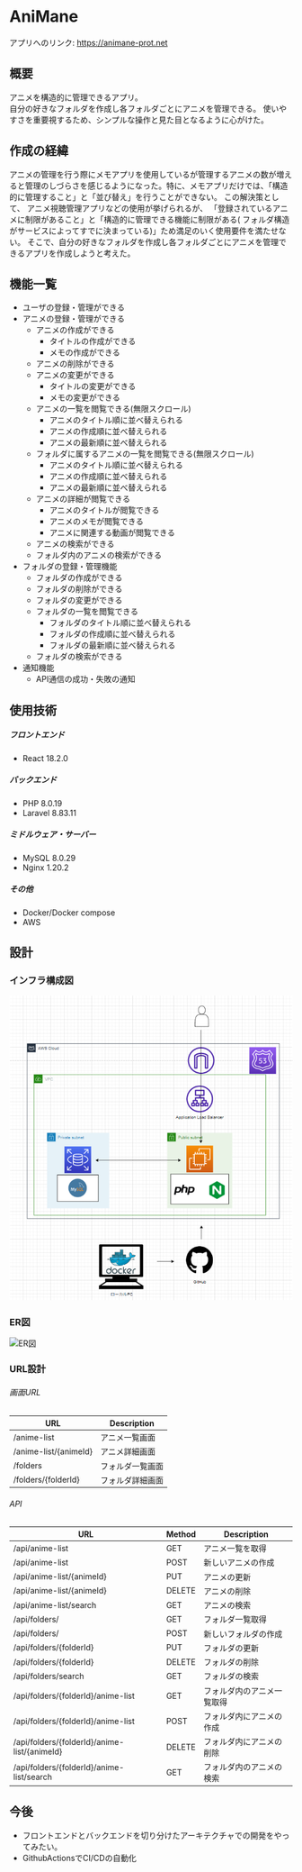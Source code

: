 # AniMane

アプリへのリンク: <https://animane-prot.net>

## 概要

アニメを構造的に管理できるアプリ。  
自分の好きなフォルダを作成し各フォルダごとにアニメを管理できる。
使いやすさを重要視するため、シンプルな操作と見た目となるように心がけた。

## 作成の経緯

アニメの管理を行う際にメモアプリを使用しているが管理するアニメの数が増えると管理のしづらさを感じるようになった。特に、メモアプリだけでは、「構造的に管理すること」と「並び替え」を行うことができない。
この解決策として、 アニメ視聴管理アプリなどの使用が挙げられるが、 「登録されているアニメに制限があること」と「構造的に管理できる機能に制限がある(
フォルダ構造がサービスによってすでに決まっている)」ため満足のいく使用要件を満たせない。 そこで、自分の好きなフォルダを作成し各フォルダごとにアニメを管理できるアプリを作成しようと考えた。

## 機能一覧

- ユーザの登録・管理ができる
- アニメの登録・管理ができる
    - アニメの作成ができる
        - タイトルの作成ができる
        - メモの作成ができる
    - アニメの削除ができる
    - アニメの変更ができる
        - タイトルの変更ができる
        - メモの変更ができる
    - アニメの一覧を閲覧できる(無限スクロール)
        - アニメのタイトル順に並べ替えられる
        - アニメの作成順に並べ替えられる
        - アニメの最新順に並べ替えられる
    - フォルダに属するアニメの一覧を閲覧できる(無限スクロール)
        - アニメのタイトル順に並べ替えられる
        - アニメの作成順に並べ替えられる
        - アニメの最新順に並べ替えられる
    - アニメの詳細が閲覧できる
        - アニメのタイトルが閲覧できる
        - アニメのメモが閲覧できる
        - アニメに関連する動画が閲覧できる
    - アニメの検索ができる
    - フォルダ内のアニメの検索ができる
- フォルダの登録・管理機能
    - フォルダの作成ができる
    - フォルダの削除ができる
    - フォルダの変更ができる
    - フォルダの一覧を閲覧できる
        - フォルダのタイトル順に並べ替えられる
        - フォルダの作成順に並べ替えられる
        - フォルダの最新順に並べ替えられる
    - フォルダの検索ができる
- 通知機能
    - API通信の成功・失敗の通知

## 使用技術

##### フロントエンド

- React 18.2.0

##### バックエンド

- PHP 8.0.19
- Laravel 8.83.11

##### ミドルウェア・サーバー

- MySQL 8.0.29
- Nginx 1.20.2

##### その他

- Docker/Docker compose
- AWS

## 設計

### インフラ構成図
![インフラ構成図](image/インフラ構成図.png)
### ER図
![ER図](image/ER図.png)
### URL設計

###### 画面URL

| URL                   | Description |
|-----------------------|-------------|
| /anime-list           | アニメ一覧画面     |
| /anime-list/{animeId} | アニメ詳細画面     |
| /folders              | フォルダ一覧画面    |
| /folders/{folderId}   | フォルダ詳細画面    |

###### API

| URL                                          | Method | Description   |
|----------------------------------------------|--------|---------------|
| /api/anime-list                              | GET    | アニメ一覧を取得      |
| /api/anime-list                              | POST   | 新しいアニメの作成     |
| /api/anime-list/{animeId}                    | PUT    | アニメの更新        |
| /api/anime-list/{animeId}                    | DELETE | アニメの削除        |
| /api/anime-list/search                       | GET    | アニメの検索        |
| /api/folders/                                | GET    | フォルダ一覧取得      |
| /api/folders/                                | POST   | 新しいフォルダの作成    |
| /api/folders/{folderId}                      | PUT    | フォルダの更新       |
| /api/folders/{folderId}                      | DELETE | フォルダの削除       |
| /api/folders/search                          | GET    | フォルダの検索       |
| /api/folders/{folderId}/anime-list           | GET    | フォルダ内のアニメ一覧取得 |
| /api/folders/{folderId}/anime-list           | POST   | フォルダ内にアニメの作成  |
| /api/folders/{folderId}/anime-list/{animeId} | DELETE | フォルダ内にアニメの削除  |
| /api/folders/{folderId}/anime-list/search    | GET    | フォルダ内のアニメの検索  |

## 今後

- フロントエンドとバックエンドを切り分けたアーキテクチャでの開発をやってみたい。
- GithubActionsでCI/CDの自動化